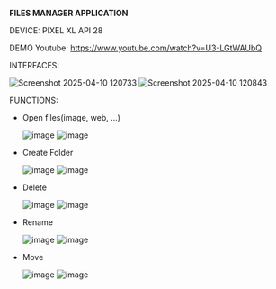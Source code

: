 ************************FILES MANAGER APPLICATION************************

DEVICE: PIXEL XL API 28

DEMO Youtube: https://www.youtube.com/watch?v=U3-LGtWAUbQ

INTERFACES:

![Screenshot 2025-04-10 120733](https://github.com/user-attachments/assets/b3546fe5-429c-4662-a45d-ed02791e305d) ![Screenshot 2025-04-10 120843](https://github.com/user-attachments/assets/3a1b6c5a-d426-4684-b292-f07e51026a74)

FUNCTIONS:
  + Open files(image, web, ...)
    
    ![image](https://github.com/user-attachments/assets/ef92fb3b-82d6-4a04-880a-0334234dd990) ![image](https://github.com/user-attachments/assets/77d009a0-ede1-438d-9b6c-bf725c7e9b0f)
    
  + Create Folder
    
    ![image](https://github.com/user-attachments/assets/16cb69f0-adf3-486f-a013-c3024c71a9c4) ![image](https://github.com/user-attachments/assets/2dd3fea8-3948-4754-96b4-793f93fa310a)

    
  + Delete
    
    ![image](https://github.com/user-attachments/assets/cb53f95e-24bd-489f-81b7-d48c2d26d931) ![image](https://github.com/user-attachments/assets/2e5c86f6-67c1-4153-9df6-016d608d4693)

  + Rename

    ![image](https://github.com/user-attachments/assets/eb6ca4f3-3d44-4a5b-9010-e0204257393b) ![image](https://github.com/user-attachments/assets/6a22b944-9dee-4235-a5fd-b49688a3ee5e)

  + Move

    ![image](https://github.com/user-attachments/assets/26dc1d83-baed-46a3-aeb8-4fd4bf23a967) ![image](https://github.com/user-attachments/assets/34f66bff-5d54-439d-a9ac-08c7d5c45bb5)






  

